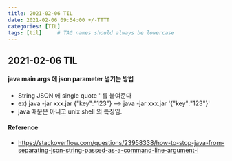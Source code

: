 ```yaml
---
title: 2021-02-06 TIL
date: 2021-02-06 09:54:00 +/-TTTT
categories: [TIL]
tags: [til]     # TAG names should always be lowercase
---
```

 
## 2021-02-06 TIL 

#### java main args 에 json parameter 넘기는 방법
- String JSON 에 single quote ' 를 붙여준다
- ex) java -jar xxx.jar {"key":"123"}  —> java -jar xxx.jar '{"key":"123"}'
- java 때문은 아니고 unix shell 의 특징임.

#### Reference
- https://stackoverflow.com/questions/23958338/how-to-stop-java-from-separating-json-string-passed-as-a-command-line-argument-i